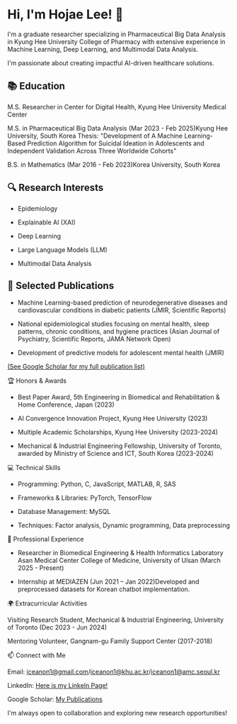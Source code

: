 # Hi, I'm Hojae Lee! 👋

I'm a graduate researcher specializing in Pharmaceutical Big Data Analysis in Kyung Hee University College of Pharmacy with extensive experience in Machine Learning, Deep Learning, and Multimodal Data Analysis.

I'm passionate about creating impactful AI-driven healthcare solutions.

## 📚 Education

M.S. Researcher in Center for Digital Health, Kyung Hee University Medical Center

M.S. in Pharmaceutical Big Data Analysis (Mar 2023 - Feb 2025)Kyung Hee University, South Korea
Thesis: "Development of A Machine Learning-Based Prediction Algorithm for Suicidal Ideation in Adolescents and Independent Validation Across Three Worldwide Cohorts"

B.S. in Mathematics (Mar 2016 - Feb 2023)Korea University, South Korea

## 🔍 Research Interests

- Epidemiology

- Explainable AI (XAI)

- Deep Learning

- Large Language Models (LLM)

- Multimodal Data Analysis

## 📄 Selected Publications

- Machine Learning-based prediction of neurodegenerative diseases and cardiovascular conditions in diabetic patients (JMIR, Scientific Reports)

- National epidemiological studies focusing on mental health, sleep patterns, chronic conditions, and hygiene practices (Asian Journal of Psychiatry, Scientific Reports, JAMA Network Open)

- Development of predictive models for adolescent mental health (JMIR)

[(See Google Scholar for my full publication list)](https://scholar.google.com/citations?user=o2RGCNQAAAAJ&hl=ko)

🏆 Honors & Awards

- Best Paper Award, 5th Engineering in Biomedical and Rehabilitation & Home Conference, Japan (2023)

- AI Convergence Innovation Project, Kyung Hee University (2023)

- Multiple Academic Scholarships, Kyung Hee University (2023-2024)

- Mechanical & Industrial Engineering Fellowship, University of Toronto, awarded by Ministry of Science and ICT, South Korea (2023-2024)

💻 Technical Skills

- Programming: Python, C, JavaScript, MATLAB, R, SAS

- Frameworks & Libraries: PyTorch, TensorFlow

- Database Management: MySQL

- Techniques: Factor analysis, Dynamic programming, Data preprocessing

💼 Professional Experience

- Researcher in Biomedical Engineering & Health Informatics Laboratory Asan Medical Center College of Medicine, University of Ulsan (March 2025 - Present)

- Internship at MEDIAZEN (Jun 2021 – Jan 2022)Developed and preprocessed datasets for Korean chatbot implementation.

🌍 Extracurricular Activities

Visiting Research Student, Mechanical & Industrial Engineering, University of Toronto (Dec 2023 - Jun 2024)

Mentoring Volunteer, Gangnam-gu Family Support Center (2017-2018)

📫 Connect with Me

Email: iceanon1@gmail.com/iceanon1@khu.ac.kr/iceanon1@amc.seoul.kr

LinkedIn: [Here is my LinkeIn Page!](https://www.linkedin.com/in/lee-ho-jae-247b29266/)

Google Scholar: [My Publications](https://scholar.google.com/citations?user=o2RGCNQAAAAJ&hl=ko)

I'm always open to collaboration and exploring new research opportunities!
